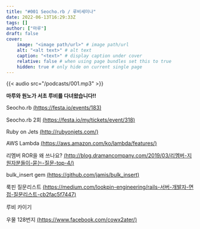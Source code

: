 ```yaml
---
title: "#001 Seocho.rb / 루비세미나"
date: 2022-06-13T16:29:33Z
tags: []
author: ["마루"]
draft: false
cover:
    image: "<image path/url>" # image path/url
    alt: "<alt text>" # alt text
    caption: "<text>" # display caption under cover
    relative: false # when using page bundles set this to true
    hidden: true # only hide on current single page
---
```


{{< audio src="/podcasts/001.mp3" >}}

**마루와 원노가 서초 루비를 다녀왔습니다!!**

Seocho.rb [(https://festa.io/events/183)](https://festa.io/events/183)

Seocho.rb 2회 [(https://festa.io/my/tickets/event/318)](https://festa.io/my/tickets/event/318)

Ruby on Jets [(http://rubyonjets.com/)](http://rubyonjets.com/)

AWS Lambda [(https://aws.amazon.com/ko/lambda/features/)](https://aws.amazon.com/ko/lambda/features/)

리멤버 ROR을 왜 쓰나요? [(http://blog.dramancompany.com/2019/03/리멤버-지원자분들이-묻는-질문-top-4/)](http://blog.dramancompany.com/2019/03/리멤버-지원자분들이-묻는-질문-top-4/)

bulk_insert gem [(https://github.com/jamis/bulk_insert)](https://github.com/jamis/bulk_insert)

룩핀 질문리스트 [(https://medium.com/lookpin-engineering/rails-서버-개발자-면접-질문리스트-cb2fac5f7447)](https://medium.com/lookpin-engineering/rails-서버-개발자-면접-질문리스트-cb2fac5f7447)

루비 카이기 

우물 128번지 [(https://www.facebook.com/cowx2ater/)](https://www.facebook.com/cowx2ater/)